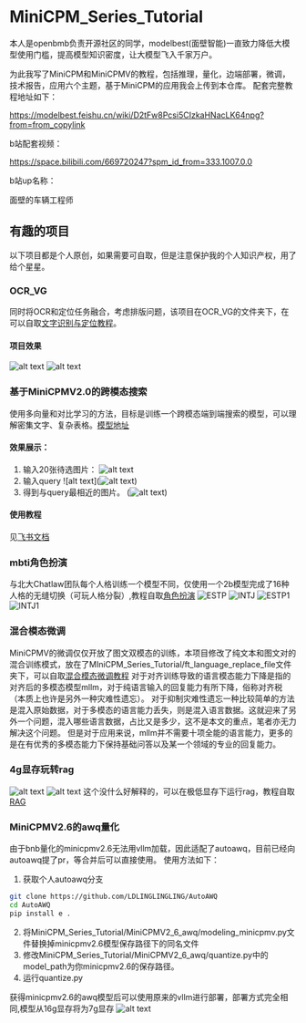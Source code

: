 # MiniCPM_Series_Tutorial

本人是openbmb负责开源社区的同学，modelbest(面壁智能)一直致力降低大模型使用门槛，提高模型知识密度，让大模型飞入千家万户。

为此我写了MiniCPM和MiniCPMV的教程，包括推理，量化，边端部署，微调，技术报告，应用六个主题，基于MiniCPM的应用我会上传到本仓库。
配套完整教程地址如下：

https://modelbest.feishu.cn/wiki/D2tFw8Pcsi5CIzkaHNacLK64npg?from=from_copylink

b站配套视频：

https://space.bilibili.com/669720247?spm_id_from=333.1007.0.0

b站up名称：

面壁的车辆工程师

## 有趣的项目
以下项目都是个人原创，如果需要可自取，但是注意保护我的个人知识产权，用了给个星星。

### OCR_VG
同时将OCR和定位任务融合，考虑排版问题，该项目在OCR_VG的文件夹下，在可以自取[文字识别与定位教程](https://modelbest.feishu.cn/wiki/HLRiwNgKEic6cckGyGucFvxQnJw?from=from_copylink)。
#### 项目效果
![alt text](./OCR_VG/out/1.jpg)
![alt text](./OCR_VG/out/4.jpg)

### 基于MiniCPMV2.0的跨模态搜索
使用多向量和对比学习的方法，目标是训练一个跨模态端到端搜索的模型，可以理解密集文字、复杂表格。[模型地址](https://www.modelscope.cn/models/linglingdan/Minicpmv_embeding_multi_vector)

#### 效果展示：
1. 输入20张待选图片：
![alt text](./OCR_Multimodal_Search/asset/image-2.png)
2. 输入query
![alt text](![alt text](./OCR_Multimodal_Search/asset/image-1.png))
3. 得到与query最相近的图片。
(![alt text](./OCR_Multimodal_Search/asset/image-3.png))

#### 使用教程
见[飞书文档](https://modelbest.feishu.cn/docx/CGEzdu25MoXkoVx3Qoac0e25nvg?from=from_copylink)

### mbti角色扮演
与北大Chatlaw团队每个人格训练一个模型不同，仅使用一个2b模型完成了16种人格的无缝切换（可玩人格分裂）,教程自取[角色扮演](https://modelbest.feishu.cn/docx/EcNjdGwvwoLkDrxpVrQcLwlknCg?from=from_copylink)
![ESTP](./mbti_role_play/demo_img/ESTP.PNG)
![INTJ](./mbti_role_play/demo_img/INTJ.PNG)
![ESTP1](./mbti_role_play/demo_img/ESTP1.PNG)
![INTJ1](./mbti_role_play/demo_img/INTJ1.PNG)

### 混合模态微调
MiniCPMV的微调仅仅开放了图文双模态的训练，本项目修改了纯文本和图文对的混合训练模式，放在了MIniCPM_Series_Tutorial/ft_language_replace_file文件夹下，可以自取[混合模态微调教程](https://modelbest.feishu.cn/wiki/Y1NbwYijHiuiqvkSf0jcUOvFnTe?from=from_copylink)
对于对齐训练导致的语言模态能力下降是指的对齐后的多模态模型mllm，对于纯语言输入的回复能力有所下降，俗称对齐税（本质上也许是另外一种灾难性遗忘）。
对于抑制灾难性遗忘一种比较简单的方法是混入原始数据，对于多模态的语言能力丢失，则是混入语言数据。这就迎来了另外一个问题，混入哪些语言数据，占比又是多少，这不是本文的重点，笔者亦无力解决这个问题。
但是对于应用来说，mllm并不需要十项全能的语言能力，更多的是在有优秀的多模态能力下保持基础问答以及某一个领域的专业的回复能力。

### 4g显存玩转rag
![alt text](./4G_memory_rag/image.png)
![alt text](./4G_memory_rag/image1.png)
这个没什么好解释的，可以在极低显存下运行rag，教程自取[RAG](https://modelbest.feishu.cn/wiki/G5NlwYGGAiJWGmkCc4NcQ3sAnms?from=from_copylink)

### MiniCPMV2.6的awq量化
由于bnb量化的minicpmv2.6无法用vllm加载，因此适配了autoawq，目前已经向autoawq提了pr，等合并后可以直接使用。
使用方法如下：

1. 获取个人autoawq分支
```bash
git clone https://github.com/LDLINGLINGLING/AutoAWQ
cd AutoAWQ
pip install e .
```
2. 将MiniCPM_Series_Tutorial/MiniCPMV2_6_awq/modeling_minicpmv.py文件替换掉minicpmv2.6模型保存路径下的同名文件
3. 修改MiniCPM_Series_Tutorial/MiniCPMV2_6_awq/quantize.py中的model_path为你minicpmv2.6的保存路径。
4. 运行quantize.py

获得minicpmv2.6的awq模型后可以使用原来的vllm进行部署，部署方式完全相同,模型从16g显存将为7g显存
![alt text](./MiniCPMV2_6_awq/image.png)